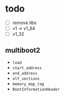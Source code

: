 # todo

- [ ] remove libs
- [ ] v1 -> v1_64
- [ ] v1_32

## multiboot2

- `load`
- `start_address`
- `end_address`
- `elf_sections`
- `memory_map_tag`
- `BootInformationHeader`